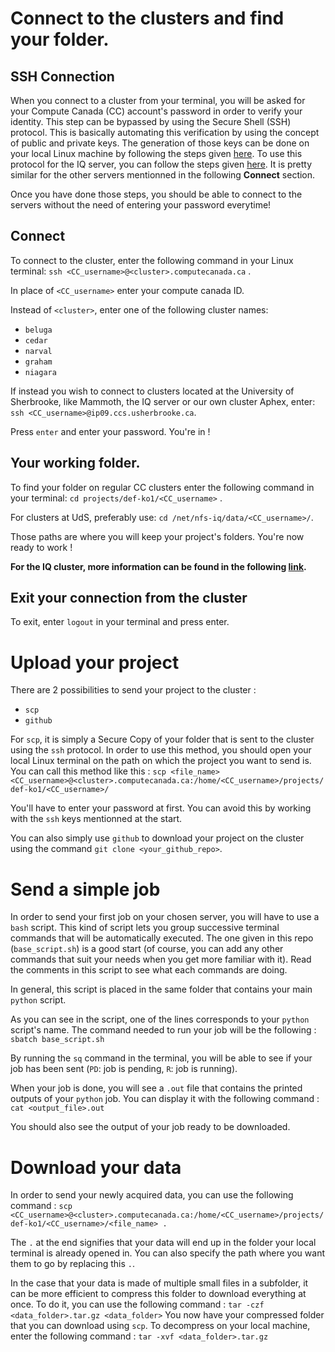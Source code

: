 # Connect to the clusters and find your folder.
## SSH Connection
When you connect to a cluster from your terminal, you will be asked for your Compute Canada (CC) account's password in order to verify your identity. This step can be bypassed by using the Secure Shell (SSH) protocol. This is basically automating this verification by using the concept of public and private keys. The generation of those keys can be done on your local Linux machine by following the steps given [here](https://docs.alliancecan.ca/wiki/Using_SSH_keys_in_Linux#Creating_a_key_pair). To use this protocol for the IQ server, you can follow the steps given [here](https://calcul-haute-performance-iq-sherbrooke.github.io/mise_en_route.html#ajout-d-une-cle-ssh-methode-manuelle). It is pretty similar for the other servers mentionned in the following **Connect** section.

Once you have done those steps, you should be able to connect to the servers without the need of entering your password everytime!

## Connect
To connect to the cluster, enter the following command in your Linux terminal: `ssh <CC_username>@<cluster>.computecanada.ca` .

In place of `<CC_username>` enter your compute canada ID.

Instead of `<cluster>`, enter one of the following cluster names: 
- `beluga`
- `cedar`
- `narval`
- `graham`
- `niagara`

If instead you wish to connect to clusters located at the University of Sherbrooke, like Mammoth, the IQ server or our own cluster Aphex, enter: `ssh <CC_username>@ip09.ccs.usherbrooke.ca`.

Press `enter` and enter your password. You're in !

## Your working folder.
To find your folder on regular CC clusters enter the following command in your terminal: `cd projects/def-ko1/<CC_username>` .

For clusters at UdS, preferably use: `cd /net/nfs-iq/data/<CC_username>/`.

Those paths are where you will keep your project's folders. You're now ready to work !

**For the IQ cluster, more information can be found in the following [link](https://calcul-haute-performance-iq-sherbrooke.github.io/).** 

## Exit your connection from the cluster
To exit, enter `logout` in your terminal and press enter.

# Upload your project
There are 2 possibilities to send your project to the cluster :
- `scp`
- `github`

For `scp`, it is simply a Secure Copy of your folder that is sent to the cluster using the `ssh` protocol. In order to use this method, you should open your local Linux terminal on the path on which the project you want to send is. You can call this method like this :
`scp <file_name> <CC_username>@<cluster>.computecanada.ca:/home/<CC_username>/projects/def-ko1/<CC_username>/`

You'll have to enter your password at first. You can avoid this by working with the `ssh` keys mentionned at the start.

You can also simply use `github` to download your project on the cluster using the command `git clone <your_github_repo>`.

# Send a simple job
In order to send your first job on your chosen server, you will have to use a `bash` script. This kind of script lets you group successive terminal commands that will be automatically executed. The one given in this repo (`base_script.sh`) is a good start (of course, you can add any other commands that suit your needs when you get more familiar with it). Read the comments in this script to see what each commands are doing.

In general, this script is placed in the same folder that contains your main `python` script.

As you can see in the script, one of the lines corresponds to your `python` script's name. The command needed to run your job will be the following :
`sbatch base_script.sh`

By running the `sq` command in the terminal, you will be able to see if your job has been sent (`PD`: job is pending, `R`: job is running).

When your job is done, you will see a `.out` file that contains the printed outputs of your `python` job. You can display it with the following command :
`cat <output_file>.out`

You should also see the output of your job ready to be downloaded.

# Download your data
In order to send your newly acquired data, you can use the following command :
`scp <CC_username>@<cluster>.computecanada.ca:/home/<CC_username>/projects/def-ko1/<CC_username>/<file_name> .`

The `.` at the end signifies that your data will end up in the folder your local terminal is already opened in. You can also specify the path where you want them to go by replacing this `.`.

In the case that your data is made of multiple small files in a subfolder, it can be more efficient to compress this folder to download everything at once. To do it, you can use the following command :
`tar -czf <data_folder>.tar.gz <data_folder>`
You now have your compressed folder that you can download using `scp`. To decompress on your local machine, enter the following command :
`tar -xvf <data_folder>.tar.gz`
